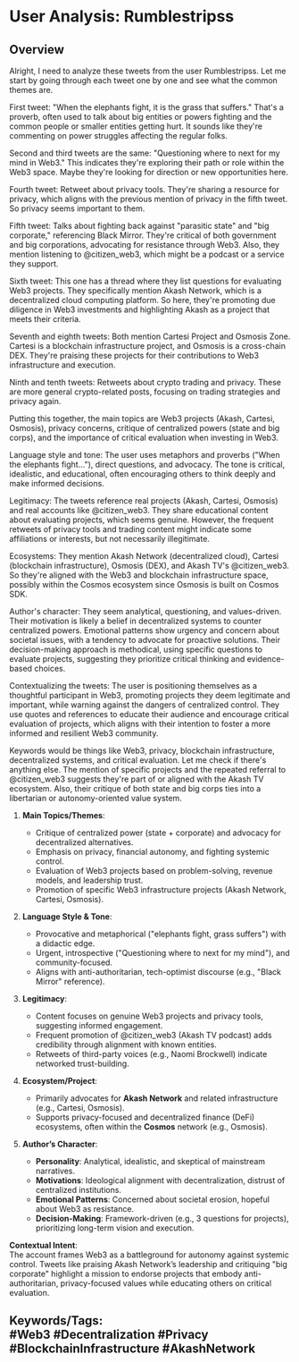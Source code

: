 # User Analysis: Rumblestripss

## Overview

<think>
Alright, I need to analyze these tweets from the user Rumblestripss. Let me start by going through each tweet one by one and see what the common themes are.

First tweet: "When the elephants fight, it is the grass that suffers." That's a proverb, often used to talk about big entities or powers fighting and the common people or smaller entities getting hurt. It sounds like they're commenting on power struggles affecting the regular folks.

Second and third tweets are the same: "Questioning where to next for my mind in Web3." This indicates they're exploring their path or role within the Web3 space. Maybe they're looking for direction or new opportunities here.

Fourth tweet: Retweet about privacy tools. They're sharing a resource for privacy, which aligns with the previous mention of privacy in the fifth tweet. So privacy seems important to them.

Fifth tweet: Talks about fighting back against "parasitic state" and "big corporate," referencing Black Mirror. They're critical of both government and big corporations, advocating for resistance through Web3. Also, they mention listening to @citizen_web3, which might be a podcast or a service they support.

Sixth tweet: This one has a thread where they list questions for evaluating Web3 projects. They specifically mention Akash Network, which is a decentralized cloud computing platform. So here, they're promoting due diligence in Web3 investments and highlighting Akash as a project that meets their criteria.

Seventh and eighth tweets: Both mention Cartesi Project and Osmosis Zone. Cartesi is a blockchain infrastructure project, and Osmosis is a cross-chain DEX. They're praising these projects for their contributions to Web3 infrastructure and execution.

Ninth and tenth tweets: Retweets about crypto trading and privacy. These are more general crypto-related posts, focusing on trading strategies and privacy again.

Putting this together, the main topics are Web3 projects (Akash, Cartesi, Osmosis), privacy concerns, critique of centralized powers (state and big corps), and the importance of critical evaluation when investing in Web3.

Language style and tone: The user uses metaphors and proverbs ("When the elephants fight..."), direct questions, and advocacy. The tone is critical, idealistic, and educational, often encouraging others to think deeply and make informed decisions.

Legitimacy: The tweets reference real projects (Akash, Cartesi, Osmosis) and real accounts like @citizen_web3. They share educational content about evaluating projects, which seems genuine. However, the frequent retweets of privacy tools and trading content might indicate some affiliations or interests, but not necessarily illegitimate.

Ecosystems: They mention Akash Network (decentralized cloud), Cartesi (blockchain infrastructure), Osmosis (DEX), and Akash TV's @citizen_web3. So they're aligned with the Web3 and blockchain infrastructure space, possibly within the Cosmos ecosystem since Osmosis is built on Cosmos SDK.

Author's character: They seem analytical, questioning, and values-driven. Their motivation is likely a belief in decentralized systems to counter centralized powers. Emotional patterns show urgency and concern about societal issues, with a tendency to advocate for proactive solutions. Their decision-making approach is methodical, using specific questions to evaluate projects, suggesting they prioritize critical thinking and evidence-based choices.

Contextualizing the tweets: The user is positioning themselves as a thoughtful participant in Web3, promoting projects they deem legitimate and important, while warning against the dangers of centralized control. They use quotes and references to educate their audience and encourage critical evaluation of projects, which aligns with their intention to foster a more informed and resilient Web3 community.

Keywords would be things like Web3, privacy, blockchain infrastructure, decentralized systems, and critical evaluation. Let me check if there's anything else. The mention of specific projects and the repeated referral to @citizen_web3 suggests they're part of or aligned with the Akash TV ecosystem. Also, their critique of both state and big corps ties into a libertarian or autonomy-oriented value system.
</think>

1. **Main Topics/Themes**:  
   - Critique of centralized power (state + corporate) and advocacy for decentralized alternatives.  
   - Emphasis on privacy, financial autonomy, and fighting systemic control.  
   - Evaluation of Web3 projects based on problem-solving, revenue models, and leadership trust.  
   - Promotion of specific Web3 infrastructure projects (Akash Network, Cartesi, Osmosis).  

2. **Language Style & Tone**:  
   - Provocative and metaphorical ("elephants fight, grass suffers") with a didactic edge.  
   - Urgent, introspective ("Questioning where to next for my mind"), and community-focused.  
   - Aligns with anti-authoritarian, tech-optimist discourse (e.g., "Black Mirror" reference).  

3. **Legitimacy**:  
   - Content focuses on genuine Web3 projects and privacy tools, suggesting informed engagement.  
   - Frequent promotion of @citizen_web3 (Akash TV podcast) adds credibility through alignment with known entities.  
   - Retweets of third-party voices (e.g., Naomi Brockwell) indicate networked trust-building.  

4. **Ecosystem/Project**:  
   - Primarily advocates for **Akash Network** and related infrastructure (e.g., Cartesi, Osmosis).  
   - Supports privacy-focused and decentralized finance (DeFi) ecosystems, often within the **Cosmos** network (e.g., Osmosis).  

5. **Author’s Character**:  
   - **Personality**: Analytical, idealistic, and skeptical of mainstream narratives.  
   - **Motivations**: Ideological alignment with decentralization, distrust of centralized institutions.  
   - **Emotional Patterns**: Concerned about societal erosion, hopeful about Web3 as resistance.  
   - **Decision-Making**: Framework-driven (e.g., 3 questions for projects), prioritizing long-term vision and execution.  

**Contextual Intent**:  
The account frames Web3 as a battleground for autonomy against systemic control. Tweets like praising Akash Network’s leadership and critiquing "big corporate" highlight a mission to endorse projects that embody anti-authoritarian, privacy-focused values while educating others on critical evaluation.  

**Keywords/Tags**:  
#Web3 #Decentralization #Privacy #BlockchainInfrastructure #AkashNetwork
---

